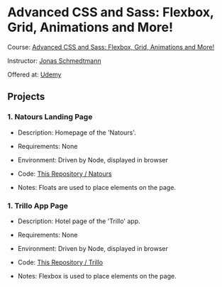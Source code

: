 # Advanced CSS and Sass: Flexbox, Grid, Animations and More!

Course: [Advanced CSS and Sass: Flexbox, Grid, Animations and More!](https://www.udemy.com/course/advanced-css-and-sass/)

Instructor: [Jonas Schmedtmann](https://www.udemy.com/user/jonasschmedtmann/)

Offered at: [Udemy](https://www.udemy.com/)

## Projects

### 1. Natours Landing Page

- Description: Homepage of the 'Natours'.

- Requirements: None

- Environment: Driven by Node, displayed in browser

- Code: [This Repository / Natours](./Natours)

- Notes: Floats are used to place elements on the page.

### 1. Trillo App Page

- Description: Hotel page of the 'Trillo' app.

- Requirements: None

- Environment: Driven by Node, displayed in browser

- Code: [This Repository / Trillo](./Trillo)

- Notes: Flexbox is used to place elements on the page.
